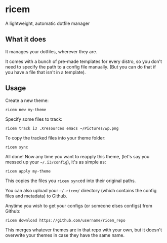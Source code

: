 # ricem
A lightweight, automatic dotfile manager

## What it does
It manages your dotfiles, wherever they are.

It comes with a bunch of pre-made templates for every distro, so you don't need to specify the path to a config file manually. (But you can do that if you have a file that isn't in a template).

## Usage
Create a new theme:

`ricem new my-theme`

Specify some files to track:

`ricem track i3 .Xresources emacs ~/Pictures/wp.png`

To copy the tracked files into your theme folder:

`ricem sync`

All done! Now any time you want to reapply this theme, (let's say you messed up your `~/.i3/config`), it's as simple as:

`ricem apply my-theme`

This copies the files you `ricem sync`ed into their original paths.

You can also upload your `~/.ricem/` directory (which contains the config files and metadata) to Github.

Anytime you wish to get your configs (or someone elses configs) from Github:

`ricem download https://github.com/username/ricem_repo`

This merges whatever themes are in that repo with your own, but it doesn't overwrite your themes in case they have the same name.
